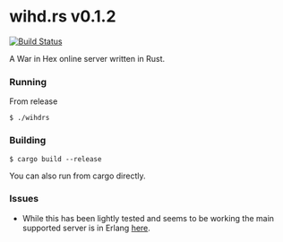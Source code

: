# wihd.rs v0.1.2

[![Build Status](https://travis-ci.org/wolfmankurd/wihd.rs.svg?branch=master)](https://travis-ci.org/wolfmankurd/wihd.rs)

A War in Hex online server written in Rust.

### Running

From release

```
$ ./wihdrs
```

### Building

```
$ cargo build --release
```

You can also run from cargo directly.

### Issues

* While this has been lightly tested and seems to be working the main supported server is in Erlang [here](https://github.com/wolfmankurd/WIHD). 


